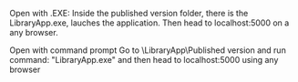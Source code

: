 Open with .EXE:
Inside the published version folder, there is the LibraryApp.exe, lauches the application. Then head to localhost:5000 on a any browser.

Open with command prompt
Go to \LibraryApp\Published version and run command: "LibraryApp.exe" and then head to localhost:5000 using any browser
